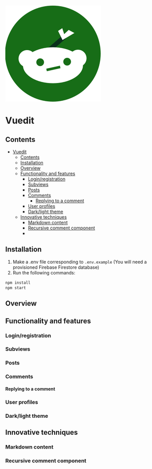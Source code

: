 ![](/src/assets/logo.svg)
# Vuedit

## Contents

- [Vuedit](#vuedit)
  - [Contents](#contents)
  - [Installation](#installation)
  - [Overview](#overview)
  - [Functionality and features](#functionality-and-features)
    - [Login/registration](#loginregistration)
    - [Subviews](#subviews)
    - [Posts](#posts)
    - [Comments](#comments)
      - [Replying to a comment](#replying-to-a-comment)
    - [User profiles](#user-profiles)
    - [Dark/light theme](#darklight-theme)
  - [Innovative techniques](#innovative-techniques)
    - [Markdown content](#markdown-content)
    - [Recursive comment component](#recursive-comment-component)
    - [](#)


## Installation

1. Make a .env file corresponding to `.env.example` (You will need a provisioned Firebase Firestore database)
2. Run the following commands:

```
npm install
npm start
```

## Overview



## Functionality and features

### Login/registration



### Subviews



### Posts



### Comments



#### Replying to a comment



### User profiles



### Dark/light theme


## Innovative techniques

### Markdown content



### Recursive comment component



### 


